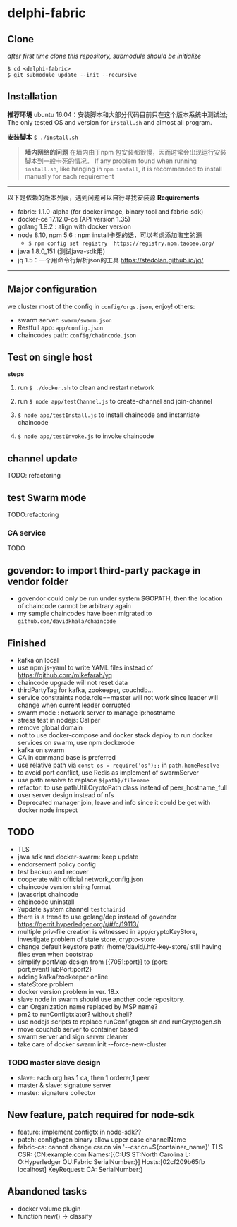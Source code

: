 # delphi-fabric


Clone
------------------
_after first time clone this repository, submodule should be initialize_
```
$ cd <delphi-fabric>
$ git submodule update --init --recursive
```


Installation
-----------------------

 **推荐环境** ubuntu 16.04：安装脚本和大部分代码目前只在这个版本系统中测试过; The only tested OS and version for ``install.sh`` and almost all program.

**安装脚本**
`$ ./install.sh`

> **墙内网络的问题**
在墙内由于npm 包安装都很慢，因而时常会出现运行安装脚本到一般卡死的情况。
If any problem found when running ``install.sh``, like hanging in ``npm install``, it is recommended to install manually for each requirement
----
 以下是依赖的版本列表，遇到问题可以自行寻找安装源
  **Requirements**
   * fabric: 1.1.0-alpha (for docker image, binary tool and fabric-sdk)
   * docker-ce 17.12.0-ce (API version 1.35)
   * golang 1.9.2 : align with docker version
   * node 8.10, npm 5.6 : npm install卡死的话，可以考虑添加淘宝的源
        - ``$ npm config set registry  https://registry.npm.taobao.org/``
   * java 1.8.0_151 (测试java-sdk用)
   * jq 1.5：一个用命令行解析json的工具 https://stedolan.github.io/jq/

-----




Major configuration
-----------------------
 we cluster most of the config in ``config/orgs.json``, enjoy!
 others:
  - swarm server: ``swarm/swarm.json``
  - Restfull app: ``app/config.json``
  - chaincodes path: ``config/chaincode.json``  

Test on single host
-----------------------
**steps**
1. run `$ ./docker.sh` to clean and restart network

2. run `$ node app/testChannel.js` to create-channel and join-channel
3. `$ node app/testInstall.js` to install chaincode and instantiate chaincode
4. `$ node app/testInvoke.js` to invoke chaincode

channel update 
-----------------------
TODO: refactoring

test Swarm mode
-----------------------

TODO:refactoring


### CA service
TODO


govendor: to import third-party package in vendor folder
--------
  - govendor could only be run under system $GOPATH, then the location of chaincode cannot be arbitrary again
  - my sample chaincodes have been migrated to ``github.com/davidkhala/chaincode``


## Finished

- kafka on local
- use npm:js-yaml to write YAML files instead of https://github.com/mikefarah/yq
- chaincode upgrade will not reset data
- thirdPartyTag for kafka, zookeeper, couchdb...
- service constraints node.role==master will not work since leader will change when current leader corrupted
- swarm mode : network server to manage ip:hostname
- stress test in nodejs: Caliper
- remove global domain
- not to use docker-compose and docker stack deploy to run docker services on swarm, use npm dockerode 
- kafka on swarm
- CA in command base is preferred
- use relative path via ``const os = require('os');;`` in ``path.homeResolve``
- to avoid port conflict, use Redis as implement of swarmServer
- use path.resolve to replace `${path}/filename`
- refactor: to use pathUtil.CryptoPath class instead of peer_hostname_full
- user server design instead of nfs
- Deprecated manager join, leave and info since it could be get with docker node inspect
## TODO
- TLS
- java sdk and docker-swarm: keep update
- endorsement policy config
- test backup and recover
- cooperate with official network_config.json
- chaincode version string format
- javascript chaincode
- chaincode uninstall
- ?update system channel ``testchainid``
- there is a trend to use golang/dep instead of govendor https://gerrit.hyperledger.org/r/#/c/19113/
- multiple priv-file creation is witnessed in app/cryptoKeyStore, investigate problem of state store, crypto-store
- change default keystore path: /home/david/.hfc-key-store/ still having files even when bootstrap
- simplify portMap design from [{7051:port}] to {port: port,eventHubPort:port2}
- adding kafka/zookeeper online
- stateStore problem
- docker version problem in ver. 18.x 
- slave node in swarm should use another code repository.
- can Organization name replaced by MSP name?
- pm2 to runConfigtxlator? without shell?
- use nodejs scripts to replace runConfigtxgen.sh and runCryptogen.sh
- move couchdb server to container based
- swarm server and sign server cleaner
- take care of docker swarm init --force-new-cluster
### TODO master slave design
- slave: each org has 1 ca, then 1 orderer,1 peer
- master & slave: signature server 
- master: signature collector 

## New feature, patch required for node-sdk
 
- feature: implement configtx in node-sdk??
- patch: configtxgen binary allow upper case channelName
- fabric-ca: cannot change csr.cn via '--csr.cn=${container_name}' TLS CSR: {CN:example.com Names:[{C:US ST:North Carolina L: O:Hyperledger OU:Fabric SerialNumber:}] Hosts:[02cf209b65fb localhost] KeyRequest:<nil> CA:<nil> SerialNumber:}
 
## Abandoned tasks
- docker volume plugin
- function new() -> classify
